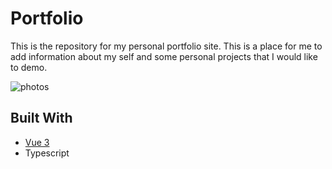 # Portfolio

This is the repository for my personal portfolio site. This is a place for me to add information about my self and some personal projects that I would like to demo.

![photos](https://github.com/joey80/portfolio_v2/assets/3519112/938c5d61-62e5-4824-a29b-6f84d24539de)

## Built With

- [Vue 3](https://vuejs.org/)
- Typescript
